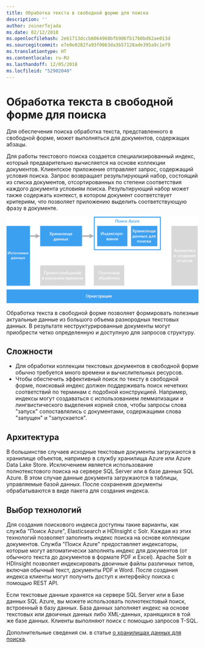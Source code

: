 ```yaml
---
title: Обработка текста в свободной форме для поиска
description: ''
author: zoinerTejada
ms.date: 02/12/2018
ms.openlocfilehash: 2e61713dccb6064968bfb906fb17b0bd62ae013d
ms.sourcegitcommit: e7e0e0282fa93f0063da3b57128ade395a9c1ef9
ms.translationtype: HT
ms.contentlocale: ru-RU
ms.lasthandoff: 12/05/2018
ms.locfileid: "52902040"
---
```

# <a name="processing-free-form-text-for-search"></a>Обработка текста в свободной форме для поиска

Для обеспечения поиска обработка текста, представленного в свободной форме, может выполняться для документов, содержащих абзацы.

Для работы текстового поиска создается специализированный индекс, который предварительно вычисляется на основе коллекции документов. Клиентское приложение отправляет запрос, содержащий условия поиска. Запрос возвращает результирующий набор, состоящий из списка документов, отсортированных по степени соответствия каждого документа условиям поиска. Результирующий набор может также содержать контекст, в котором документ соответствует критериям, что позволяет приложению выделить соответствующую фразу в документе. 

![](./images/search-pipeline.png)

Обработка текста в свободной форме позволяет формировать полезные актуальные данные из большого объема разнородных текстовых данных. В результате неструктурированные документы могут приобрести четко определенную и доступную для запросов структуру.


## <a name="challenges"></a>Сложности

- Для обработки коллекции текстовых документов в свободной форме обычно требуется много времени и вычислительных ресурсов.
- Чтобы обеспечить эффективный поиск по тексту в свободной форме, поисковый индекс должен поддерживать поиск нечетких соответствий по терминам с подобной конструкцией. Например, индексы могут создаваться с использованием лемматизации и лингвистического выделения корней слов, чтобы запросы слова "запуск" сопоставлялись с документами, содержащими слова "запущен" и "запускается".

## <a name="architecture"></a>Архитектура

В большинстве случаев исходные текстовые документы загружаются в хранилище объектов, например в службу хранилища Azure или Azure Data Lake Store. Исключением является использование полнотекстового поиска на сервере SQL Server или в базе данных SQL Azure. В этом случае данные документа загружаются в таблицы, управляемые базой данных. После сохранения документы обрабатываются в виде пакета для создания индекса.

## <a name="technology-choices"></a>Выбор технологий

Для создания поискового индекса доступны такие варианты, как служба "Поиск Azure", Elasticsearch и HDInsight с Solr. Каждая из этих технологий позволяет заполнить индекс поиска на основе коллекции документов. Служба "Поиск Azure" предоставляет индексаторы, которые могут автоматически заполнять индекс для документов (от обычного текста до документов в формате PDF и Excel). Apache Solr в HDInsight позволяет индексировать двоичные файлы различных типов, включая обычный текст, документы PDF и Word. После создания индекса клиенты могут получить доступ к интерфейсу поиска с помощью REST API. 

Если текстовые данные хранятся на сервере SQL Server или в Базе данных SQL Azure, вы можете использовать полнотекстовый поиск, встроенный в базу данных. База данных заполняет индекс на основе текстовых или двоичных данных либо XML-данных, хранящихся в той же базе данных. Клиенты выполняют поиск с помощью запросов T-SQL. 

Дополнительные сведения см. в статье [о хранилищах данных для поиска](../technology-choices/search-options.md).
